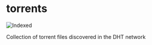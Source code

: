 torrents 
========
![Indexed](https://img.shields.io/badge/indexed-13337-blue)

Collection of torrent files discovered in the DHT network
